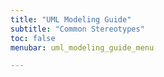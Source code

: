 ```yaml
---
title: "UML Modeling Guide"
subtitle: "Common Stereotypes"
toc: false
menubar: uml_modeling_guide_menu

---
```

